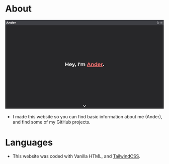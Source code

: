 # About
![Ander](https://github.com/ovoander/ander/blob/main/images/ander.jpg)
-   I made this website so you can find basic information about me (Ander), and find some of my GitHub projects.

# Languages

-   This website was coded with Vanilla HTML, and [TailwindCSS](https://tailwindcss.com/).
